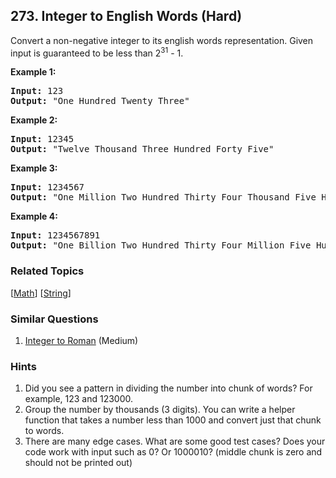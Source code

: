 <!--|This file generated by command(leetcode description); DO NOT EDIT.    |-->
<!--+----------------------------------------------------------------------+-->
<!--|@author    Openset <openset.wang@gmail.com>                           |-->
<!--|@link      https://github.com/openset                                 |-->
<!--|@home      https://github.com/openset/leetcode                        |-->
<!--+----------------------------------------------------------------------+-->

## 273. Integer to English Words (Hard)

<p>Convert a non-negative integer to its english words representation. Given input is guaranteed to be less than 2<sup>31</sup> - 1.</p>

<p><b>Example 1:</b></p>

<pre>
<b>Input:</b> 123
<b>Output:</b> &quot;One Hundred Twenty Three&quot;
</pre>

<p><b>Example 2:</b></p>

<pre>
<b>Input:</b> 12345
<b>Output:</b> &quot;Twelve Thousand Three Hundred Forty Five&quot;</pre>

<p><b>Example 3:</b></p>

<pre>
<b>Input:</b> 1234567
<b>Output:</b> &quot;One Million Two Hundred Thirty Four Thousand Five Hundred Sixty Seven&quot;
</pre>

<p><b>Example 4:</b></p>

<pre>
<b>Input:</b> 1234567891
<b>Output:</b> &quot;One Billion Two Hundred Thirty Four Million Five Hundred Sixty Seven Thousand Eight Hundred Ninety One&quot;
</pre>


### Related Topics
[[Math](https://github.com/openset/leetcode/tree/master/tag/math/README.md)] [[String](https://github.com/openset/leetcode/tree/master/tag/string/README.md)] 

### Similar Questions
  1. [Integer to Roman](https://github.com/openset/leetcode/tree/master/problems/integer-to-roman) (Medium)

### Hints
  1. Did you see a pattern in dividing the number into chunk of words? For example, 123 and 123000.
  1. Group the number by thousands (3 digits). You can write a helper function that takes a number less than 1000 and convert just that chunk to words.
  1. There are many edge cases. What are some good test cases? Does your code work with input such as 0? Or 1000010? (middle chunk is zero and should not be printed out)
